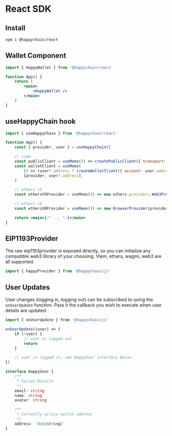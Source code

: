 # React SDK

## Install

```sh
npm i @happychain/react
```

## Wallet Component

```jsx
import { HappyWallet } from '@happychain/react'

function App() {
    return (
        <main>
            <HappyWallet />
        </main>
    )
}
```

## useHappyChain hook

```jsx
import { useHappyChain } from '@happychain/react'

function App() {
    const { provider, user } = useHappyChain()

    // viem
    const publicClient = useMemo(() => createPublicClient({ transport: custom(provider) }), [provider])
    const walletClient = useMemo(
        () => (user?.address ? createWalletClient({ account: user.address, transport: custom(provider) }) : undefined),
        [provider, user?.address],
    )

    // ethers v5
    const ethersV5Provider = useMemo(() => new ethers.providers.Web3Provider(provider), [provider])

    // ethers v6
    const ethersV6Provider = useMemo(() => new BrowserProvider(provider), [provider])

    return <main>{/* ... */}</main>
}
```

## EIP1193Provider

The raw eip1193provider is exposed directly, so you can initialize any compatible web3 library of your choosing. Viem, ethers, wagmi, web3 are all supported.

```jsx
import { happyProvider } from '@happychain/js'
```

## User Updates

User changes (logging in, logging out) can be subscribed to using the `onUserUpdate` function. Pass it the callback you wish to execute when user details are updated

```ts
import { onUserUpdate } from '@happychain/js'

onUserUpdate((user) => {
    if (!user) {
        // user is logged out
        return
    }

    // user is logged in, see HappyUser interface below
})
```

```ts
interface HappyUser {
    /**
     * Social Details
     */
    email: string
    name: string
    avatar: string

    /**
     * Currently active wallet address
     */
    address: `0x${string}`
}
```
